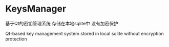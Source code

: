 # KeysManager

基于Qt的密钥管理系统 存储在本地sqlite中 没有加密保护

Qt-based key management system stored in local sqlite without encryption protection